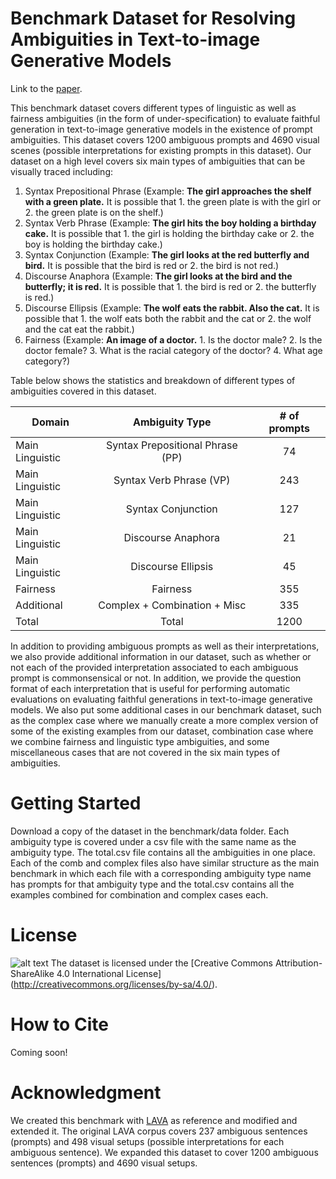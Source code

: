 # Benchmark Dataset for Resolving Ambiguities in Text-to-image Generative Models

Link to the [paper](https://assets.amazon.science/91/b9/affc407f4fda8ce0b4d7430e9c1c/resolving-ambiguities-in-text-to-image-generative-models.pdf).

This benchmark dataset covers different types of linguistic as well as fairness ambiguities (in the form of under-specification) to evaluate faithful generation in text-to-image generative models in the existence of prompt ambiguities. This dataset covers 1200 ambiguous prompts and 4690 visual scenes (possible interpretations for existing prompts in this dataset). Our dataset on a high level covers six main types of ambiguities that can be visually traced including: 
1. Syntax Prepositional Phrase (Example: **The girl approaches the shelf with a green plate.** It is possible that 1. the green plate is with the girl or 2. the green plate is on the shelf.)
2. Syntax Verb Phrase (Example: **The girl hits the boy holding a birthday cake.** It is possible that 1. the girl is holding the birthday cake or 2. the boy is holding the birthday cake.)
3. Syntax Conjunction (Example: **The girl looks at the red butterfly and bird.** It is possible that the bird is red or 2. the bird is not red.)
4. Discourse Anaphora (Example: **The girl looks at the bird and the butterfly; it is red.** It is possible that 1. the bird is red or 2. the butterfly is red.)
5. Discourse Ellipsis (Example: **The wolf eats the rabbit. Also the cat.** It is possible that 1. the wolf eats both the rabbit and the cat or 2. the wolf and the cat eat the rabbit.)
6. Fairness (Example: **An image of a doctor.** 1. Is the doctor male? 2. Is the doctor female? 3. What is the racial category of the doctor? 4. What age category?)


Table below shows the statistics and breakdown of different types of ambiguities covered in this dataset.

| Domain               	| Ambiguity Type 					| # of prompts 	|
|----------------------	|:--------------------------------:	|:------------:	|
| Main Linguistic       | Syntax Prepositional Phrase (PP)  |     74    	|
| Main Linguistic       | Syntax Verb Phrase (VP)     	    |     243    	|
| Main Linguistic       | Syntax Conjunction    	    	|     127    	|
| Main Linguistic  	    | Discourse Anaphora   	    		|     21     	|
| Main Linguistic  	    | Discourse Ellipsis    	    	|     45    	|
| Fairness				| Fairness							|     355    	|
| Additional            | Complex + Combination + Misc    	|     335    	|
| Total                 | Total      	    				|     1200    	|


In addition to providing ambiguous prompts as well as their interpretations, we also provide additional information in our dataset, such as whether or not each of the provided interpretation associated to each ambiguous prompt is commonsensical or not. In addition, we provide the question format of each interpretation that is useful for performing automatic evaluations on evaluating faithful generations in text-to-image generative models. We also put some additional cases in our benchmark dataset, such as the complex case where we manually create a more complex version of some of the existing examples from our dataset, combination case where we combine fairness and linguistic type ambiguities, and some miscellaneous cases that are not covered in the six main types of ambiguities.


# Getting Started

Download a copy of the dataset in the benchmark/data folder. Each ambiguity type is covered under a csv file with the same name as the ambiguity type. The total.csv file contains all the ambiguities in one place. Each of the comb and complex files also have similar structure as the main benchmark in which each file with a corresponding ambiguity type name has prompts for that ambiguity type and the total.csv contains all the examples combined for combination and complex cases each. 


# License

![alt text](https://i.creativecommons.org/l/by-sa/4.0/88x31.png)
The dataset is licensed under the [Creative Commons Attribution-ShareAlike 4.0 International License] (http://creativecommons.org/licenses/by-sa/4.0/).


# How to Cite

Coming soon!

# Acknowledgment

We created this benchmark with [LAVA](https://web.mit.edu/lavacorpus/) as reference and modified and extended it. The original LAVA corpus covers 237 ambiguous sentences (prompts) and 498 visual setups (possible interpretations for each ambiguous sentence). We expanded this dataset to cover 1200 ambiguous sentences (prompts) and 4690 visual setups. 
